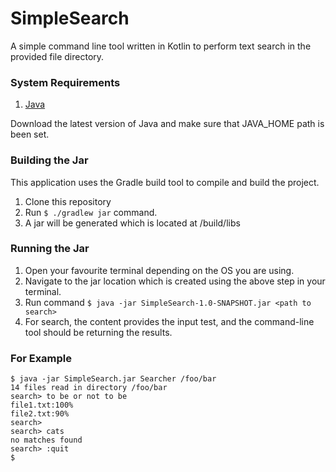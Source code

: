 # SimpleSearch
A simple command line tool written in Kotlin to perform text search in the provided file directory.

### System Requirements

1. [Java](https://adoptopenjdk.net/?variant=openjdk8&jvmVariant=hotspot)

Download the latest version of Java and make sure that JAVA_HOME path is been set.

### Building the Jar 

This application uses the Gradle build tool to compile and build the project.

1. Clone this repository
2. Run `$ ./gradlew jar` command.
3. A jar will be generated which is located at /build/libs

### Running the Jar

1. Open your favourite terminal depending on the OS you are using.
2. Navigate to the jar location which is created using the above step in your terminal.
3. Run command `$ java -jar SimpleSearch-1.0-SNAPSHOT.jar <path to search>`
4. For search, the content provides the input test, and the command-line tool should be returning the results.

### For Example

```
$ java -jar SimpleSearch.jar Searcher /foo/bar
14 files read in directory /foo/bar
search> to be or not to be
file1.txt:100%
file2.txt:90%
search>
search> cats
no matches found
search> :quit
$
```
